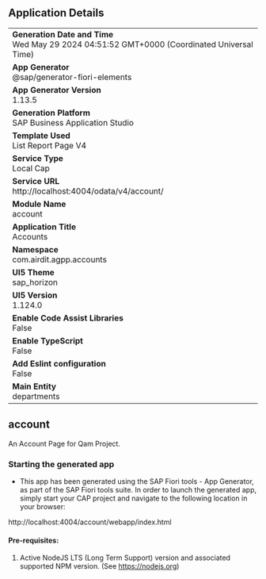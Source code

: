 ## Application Details
|               |
| ------------- |
|**Generation Date and Time**<br>Wed May 29 2024 04:51:52 GMT+0000 (Coordinated Universal Time)|
|**App Generator**<br>@sap/generator-fiori-elements|
|**App Generator Version**<br>1.13.5|
|**Generation Platform**<br>SAP Business Application Studio|
|**Template Used**<br>List Report Page V4|
|**Service Type**<br>Local Cap|
|**Service URL**<br>http://localhost:4004/odata/v4/account/
|**Module Name**<br>account|
|**Application Title**<br>Accounts|
|**Namespace**<br>com.airdit.agpp.accounts|
|**UI5 Theme**<br>sap_horizon|
|**UI5 Version**<br>1.124.0|
|**Enable Code Assist Libraries**<br>False|
|**Enable TypeScript**<br>False|
|**Add Eslint configuration**<br>False|
|**Main Entity**<br>departments|

## account

An Account Page for Qam Project.

### Starting the generated app

-   This app has been generated using the SAP Fiori tools - App Generator, as part of the SAP Fiori tools suite.  In order to launch the generated app, simply start your CAP project and navigate to the following location in your browser:

http://localhost:4004/account/webapp/index.html

#### Pre-requisites:

1. Active NodeJS LTS (Long Term Support) version and associated supported NPM version.  (See https://nodejs.org)


